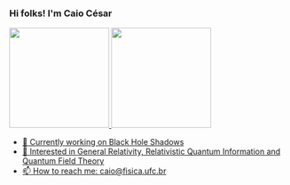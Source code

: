 ### Hi folks! I'm Caio César


 <div>
  <a href="https://github.com/usingcaio">
  <img height="180em" src="https://github-readme-stats.vercel.app/api?username=usingcaio&show_icons=true&theme=dark&include_all_commits=true&count_private=true"/>
  <img height="180em" src="https://github-readme-stats.vercel.app/api/top-langs/?username=usingcaio&layout=compact&langs_count=7&theme=dark"/>
</div>

 
 
 
- 🌱 Currently working on Black Hole Shadows
- 🔭 Interested in General Relativity, Relativistic Quantum Information and Quantum Field Theory
- 📫 How to reach me: caio@fisica.ufc.br
